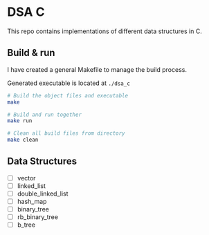 # DSA C

This repo contains implementations of different data structures in C.

## Build & run

I have created a general Makefile to manage the build process.

Generated executable is located at ```./dsa_c```

``` sh
# Build the object files and executable
make

# Build and run together
make run

# Clean all build files from directory
make clean
```

## Data Structures

- [ ] vector
- [ ] linked_list
- [ ] double_linked_list
- [ ] hash_map
- [ ] binary_tree
- [ ] rb_binary_tree
- [ ] b_tree
